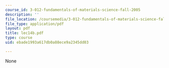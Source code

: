 ```yaml
---
course_id: 3-012-fundamentals-of-materials-science-fall-2005
description: ''
file_location: /coursemedia/3-012-fundamentals-of-materials-science-fall-2005/ebade1993a617db0a88ece9a2345dd03_lec14b.pdf
file_type: application/pdf
layout: pdf
title: lec14b.pdf
type: course
uid: ebade1993a617db0a88ece9a2345dd03

---
```

None